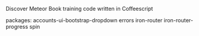 Discover Meteor Book training code written in Coffeescript


packages:
accounts-ui-bootstrap-dropdown  errors  iron-router  iron-router-progress  spin

